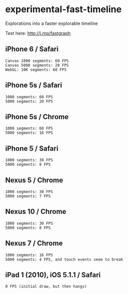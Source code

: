# experimental-fast-timeline
Explorations into a faster explorable timeline

Test here:  http://j.mp/fastgraph

iPhone 6 / Safari
-----------------
    Canvas 1000 segments: 60 FPS
    Canvas 5000 segments: 20 FPS
    WebGL: 10K segments: 60 FPS

iPhone 5s / Safari
------------------
    1000 segments: 60 FPS
    5000 segments: 20 FPS

iPhone 5s / Chrome
------------------
    1000 segments: 60 FPS
    5000 segments: 16 FPS

iPhone 5 / Safari
-----------------
    1000 segments: 30 FPS
    5000 segments: 8 FPS

Nexus 5 / Chrome
----------------
    1000 segments: 30 FPS
    5000 segments: 7 FPS
    
Nexus 10 / Chrome
-----------------
    1000 segments: 30 FPS
    5000 segments: 8 FPS

Nexus 7 / Chrome
----------------
    1000 segments: 16 FPS
    5000 segments: 4 FPS, and touch events seem to break

iPad 1 (2010), iOS 5.1.1 / Safari
---------------------------------
    0 FPS (initial draw, but then hangs)

